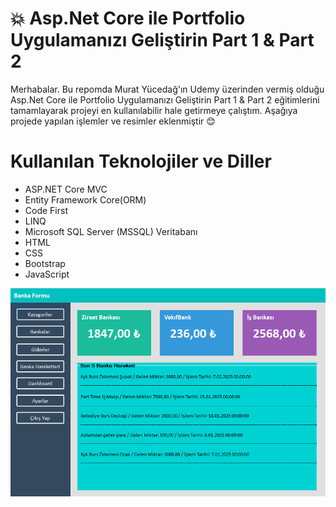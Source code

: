 # :boom: Asp.Net Core ile Portfolio Uygulamanızı Geliştirin Part 1 & Part 2

Merhabalar. Bu repomda Murat Yücedağ'ın Udemy üzerinden vermiş olduğu Asp.Net Core ile Portfolio Uygulamanızı Geliştirin Part 1 & Part 2 eğitimlerini tamamlayarak projeyi en kullanılabilir hale getirmeye çalıştım. Aşağıya projede yapılan işlemler ve resimler eklenmiştir :blush: 


# Kullanılan Teknolojiler ve Diller
* ASP.NET Core MVC
* Entity Framework Core(ORM)
* Code First
* LINQ
* Microsoft SQL Server (MSSQL) Veritabanı
* HTML
* CSS
* Bootstrap
* JavaScript


![FrmBanks](https://github.com/DemirbasAlperen/CSharpEgitimKampiFinancialCrm/blob/master/FrmBanks.png)



